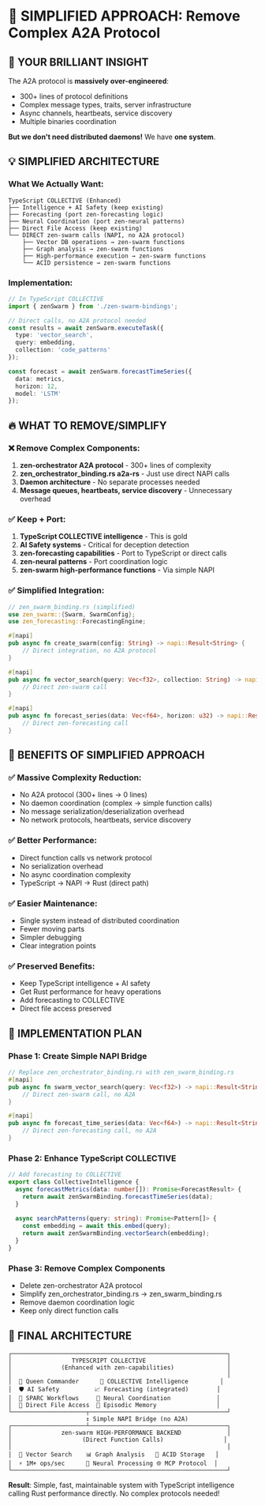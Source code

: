 # 🚀 SIMPLIFIED APPROACH: Remove Complex A2A Protocol

## 🎯 **YOUR BRILLIANT INSIGHT**

The A2A protocol is **massively over-engineered**:
- 300+ lines of protocol definitions
- Complex message types, traits, server infrastructure  
- Async channels, heartbeats, service discovery
- Multiple binaries coordination

**But we don't need distributed daemons!** We have **one system**.

## 💡 **SIMPLIFIED ARCHITECTURE**

### **What We Actually Want:**
```
TypeScript COLLECTIVE (Enhanced)
├── Intelligence + AI Safety (keep existing)
├── Forecasting (port zen-forecasting logic) 
├── Neural Coordination (port zen-neural patterns)
├── Direct File Access (keep existing)
└── DIRECT zen-swarm calls (NAPI, no A2A protocol)
    ├── Vector DB operations → zen-swarm functions
    ├── Graph analysis → zen-swarm functions  
    ├── High-performance execution → zen-swarm functions
    └── ACID persistence → zen-swarm functions
```

### **Implementation:**
```typescript
// In TypeScript COLLECTIVE
import { zenSwarm } from './zen-swarm-bindings';

// Direct calls, no A2A protocol needed
const results = await zenSwarm.executeTask({
  type: 'vector_search',
  query: embedding,
  collection: 'code_patterns'
});

const forecast = await zenSwarm.forecastTimeSeries({
  data: metrics,
  horizon: 12,
  model: 'LSTM'
});
```

## 🔥 **WHAT TO REMOVE/SIMPLIFY**

### **❌ Remove Complex Components:**
1. **zen-orchestrator A2A protocol** - 300+ lines of complexity
2. **zen_orchestrator_binding.rs a2a-rs** - Just use direct NAPI calls
3. **Daemon architecture** - No separate processes needed
4. **Message queues, heartbeats, service discovery** - Unnecessary overhead

### **✅ Keep + Port:**
1. **TypeScript COLLECTIVE intelligence** - This is gold
2. **AI Safety systems** - Critical for deception detection
3. **zen-forecasting capabilities** - Port to TypeScript or direct calls
4. **zen-neural patterns** - Port coordination logic
5. **zen-swarm high-performance functions** - Via simple NAPI

### **✅ Simplified Integration:**
```rust
// zen_swarm_binding.rs (simplified)
use zen_swarm::{Swarm, SwarmConfig};
use zen_forecasting::ForecastingEngine;

#[napi]
pub async fn create_swarm(config: String) -> napi::Result<String> {
    // Direct integration, no A2A protocol
}

#[napi]
pub async fn vector_search(query: Vec<f32>, collection: String) -> napi::Result<String> {
    // Direct zen-swarm call
}

#[napi] 
pub async fn forecast_series(data: Vec<f64>, horizon: u32) -> napi::Result<String> {
    // Direct zen-forecasting call  
}
```

## 🎯 **BENEFITS OF SIMPLIFIED APPROACH**

### **✅ Massive Complexity Reduction:**
- No A2A protocol (300+ lines → 0 lines)
- No daemon coordination (complex → simple function calls)
- No message serialization/deserialization overhead
- No network protocols, heartbeats, service discovery

### **✅ Better Performance:**
- Direct function calls vs network protocol
- No serialization overhead
- No async coordination complexity
- TypeScript → NAPI → Rust (direct path)

### **✅ Easier Maintenance:**
- Single system instead of distributed coordination
- Fewer moving parts
- Simpler debugging
- Clear integration points

### **✅ Preserved Benefits:**
- Keep TypeScript intelligence + AI safety
- Get Rust performance for heavy operations
- Add forecasting to COLLECTIVE
- Direct file access preserved

## 🚀 **IMPLEMENTATION PLAN**

### **Phase 1: Create Simple NAPI Bridge**
```rust
// Replace zen_orchestrator_binding.rs with zen_swarm_binding.rs
#[napi]
pub async fn swarm_vector_search(query: Vec<f32>) -> napi::Result<String> {
    // Direct zen-swarm call, no A2A
}

#[napi]
pub async fn forecast_time_series(data: Vec<f64>) -> napi::Result<String> {
    // Direct zen-forecasting call, no A2A
}
```

### **Phase 2: Enhance TypeScript COLLECTIVE**
```typescript
// Add forecasting to COLLECTIVE
export class CollectiveIntelligence {
  async forecastMetrics(data: number[]): Promise<ForecastResult> {
    return await zenSwarmBinding.forecastTimeSeries(data);
  }
  
  async searchPatterns(query: string): Promise<Pattern[]> {
    const embedding = await this.embed(query);
    return await zenSwarmBinding.vectorSearch(embedding);
  }
}
```

### **Phase 3: Remove Complex Components**
- Delete zen-orchestrator A2A protocol
- Simplify zen_orchestrator_binding.rs → zen_swarm_binding.rs
- Remove daemon coordination logic
- Keep only direct function calls

## 💎 **FINAL ARCHITECTURE**

```
┌─────────────────────────────────────────────────────────────┐
│                 TYPESCRIPT COLLECTIVE                       │
│              (Enhanced with zen-capabilities)               │
│                                                             │
│  👑 Queen Commander      🧠 COLLECTIVE Intelligence         │
│  🛡️ AI Safety          📈 Forecasting (integrated)        │
│  🔄 SPARC Workflows     🎯 Neural Coordination             │
│  📂 Direct File Access  💾 Episodic Memory                 │
└─────────────────────┬───────────────────────────────────────┘
                      ↕ Simple NAPI Bridge (no A2A)
┌─────────────────────┴───────────────────────────────────────┐
│              zen-swarm HIGH-PERFORMANCE BACKEND             │
│                    (Direct Function Calls)                 │
│                                                             │
│  🚀 Vector Search    📊 Graph Analysis   💾 ACID Storage   │
│  ⚡ 1M+ ops/sec      🧠 Neural Processing 🌐 MCP Protocol  │
└─────────────────────────────────────────────────────────────┘
```

**Result**: Simple, fast, maintainable system with TypeScript intelligence calling Rust performance directly. No complex protocols needed!